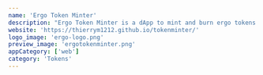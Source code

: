 ```yaml
---
name: 'Ergo Token Minter'
description: "Ergo Token Minter is a dApp to mint and burn ergo tokens using Yoroi dApp connector."
website: 'https://thierrym1212.github.io/tokenminter/'
logo_image: 'ergo-logo.png'
preview_image: 'ergotokenminter.png'
appCategory: ['web']
category: 'Tokens'
---
```

